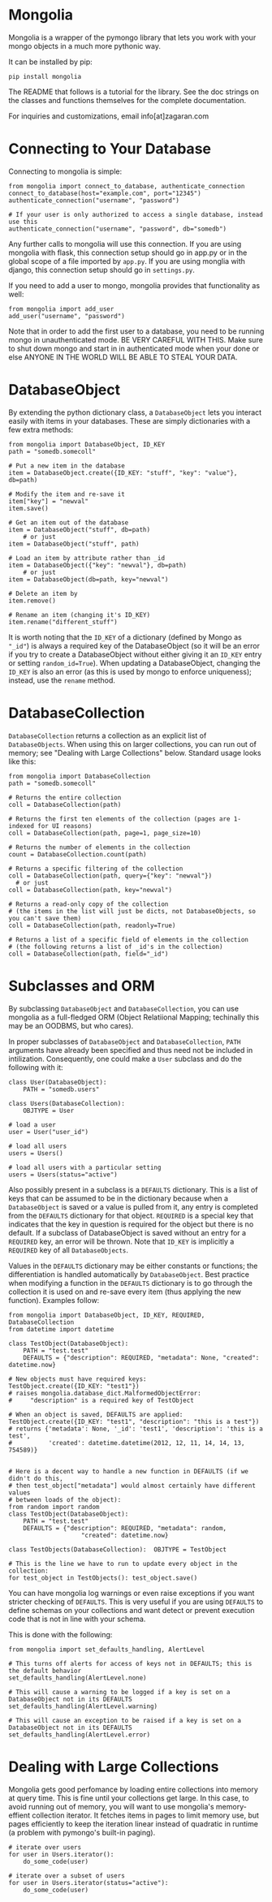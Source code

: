 Mongolia
========

Mongolia is a wrapper of the pymongo library that lets you work with your mongo objects in a much more pythonic way.

It can be installed by pip:

```
pip install mongolia
```

The README that follows is a tutorial for the library.  See the doc strings on the classes and functions themselves for the complete documentation.

For inquiries and customizations, email info[at]zagaran.com

# Connecting to Your Database

Connecting to mongolia is simple:
```
from mongolia import connect_to_database, authenticate_connection
connect_to_database(host="example.com", port="12345")
authenticate_connection("username", "password")

# If your user is only authorized to access a single database, instead use this
authenticate_connection("username", "password", db="somedb")
```

Any further calls to mongolia will use this connection.  If you are using mongolia with flask, this connection setup should go in app.py or in the global scope of a file imported by `app.py`.  If you are using monglia with django, this connection setup should go in `settings.py`.

If you need to add a user to mongo, mongolia provides that functionality as well:

```
from mongolia import add_user
add_user("username", "password")
```

Note that in order to add the first user to a database, you need to be running mongo in unauthenticated mode.  BE VERY CAREFUL WITH THIS.  Make sure to shut down mongo and start in in authenticated mode when your done or else ANYONE IN THE WORLD WILL BE ABLE TO STEAL YOUR DATA.

# DatabaseObject

By extending the python dictionary class, a `DatabaseObject` lets you interact easily with items in your databases.  These are simply dictionaries with a few extra methods:

```
from mongolia import DatabaseObject, ID_KEY
path = "somedb.somecoll"

# Put a new item in the database
item = DatabaseObject.create({ID_KEY: "stuff", "key": "value"}, db=path)

# Modify the item and re-save it
item["key"] = "newval"
item.save()

# Get an item out of the database
item = DatabaseObject("stuff", db=path)
    # or just
item = DatabaseObject("stuff", path)

# Load an item by attribute rather than _id
item = DatabaseObject({"key": "newval"}, db=path)
    # or just
item = DatabaseObject(db=path, key="newval")

# Delete an item by
item.remove()

# Rename an item (changing it's ID_KEY)
item.rename("different_stuff")

```

It is worth noting that the `ID_KEY` of a dictionary (defined by Mongo as `"_id"`) is always a required key of the DatabaseObject (so it will be an error if you try to create a DatabaseObject without either giving it an `ID_KEY` entry or setting `random_id=True`).  When updating a DatabaseObject, changing the `ID_KEY` is also an error (as this is used by mongo to enforce uniqueness); instead, use the `rename` method.

# DatabaseCollection

`DatabaseCollection` returns a collection as an explicit list of `DatabaseObjects`.  When using this on larger collections, you can run out of memory; see "Dealing with Large Collections" below.  Standard usage looks like this:

```
from mongolia import DatabaseCollection
path = "somedb.somecoll"

# Returns the entire collection
coll = DatabaseCollection(path)

# Returns the first ten elements of the collection (pages are 1-indexed for UI reasons)
coll = DatabaseCollection(path, page=1, page_size=10)

# Returns the number of elements in the collection
count = DatabaseCollection.count(path)

# Returns a specific filtering of the collection
coll = DatabaseCollection(path, query={"key": "newval"})
  # or just
coll = DatabaseCollection(path, key="newval")

# Returns a read-only copy of the collection
# (the items in the list will just be dicts, not DatabaseObjects, so you can't save them)
coll = DatabaseCollection(path, readonly=True)

# Returns a list of a specific field of elements in the collection
# (the following returns a list of _id's in the collection)
coll = DatabaseCollection(path, field="_id")
```

# Subclasses and ORM

By subclassing `DatabaseObject` and `DatabaseCollection`, you can use mongolia as a full-fledged ORM (Object Relatiional Mapping; techinally this may be an OODBMS, but who cares).

In proper subclasses of `DatabaseObject` and `DatabaseCollection`, `PATH` arguments have already been specified and thus need not be included in intilization.  Consequently, one could make a `User` subclass and do the following with it:
```
class User(DatabaseObject):
    PATH = "somedb.users"

class Users(DatabaseCollection):
    OBJTYPE = User

# load a user
user = User("user_id")

# load all users
users = Users()

# load all users with a particular setting
users = Users(status="active")

```

Also possibly present in a subclass is a `DEFAULTS` dictionary.  This is a list of keys that can be assumed to be in the dictionary because when a `DatabaseObject` is saved or a value is pulled from it, any entry is completed from the `DEFAULTS` dictionary for that object.  `REQUIRED` is a special key that indicates that the key in question is required for the object but there is no default.  If a subclass of DatabaseObject is saved without an entry for a `REQUIRED` key, an error will be thrown.  Note that `ID_KEY` is implicitly a `REQUIRED` key of all `DatabaseObjects`.

Values in the `DEFAULTS` dictionary may be either constants or functions; the differentiation is handled automatically by `DatabaseObject`.  Best practice when modifying a function in the `DEFAULTS` dictionary is to go through the collection it is used on and re-save every item (thus applying the new function).  Examples follow:

```
from mongolia import DatabaseObject, ID_KEY, REQUIRED, DatabaseCollection
from datetime import datetime

class TestObject(DatabaseObject):
    PATH = "test.test"
    DEFAULTS = {"description": REQUIRED, "metadata": None, "created": datetime.now}

# New objects must have required keys:
TestObject.create({ID_KEY: "test1"})
# raises mongolia.database_dict.MalformedObjectError:
#     "description" is a required key of TestObject

# When an object is saved, DEFAULTS are applied:
TestObject.create({ID_KEY: "test1", "description": "this is a test"})
# returns {'metadata': None, '_id': 'test1', 'description': 'this is a test',
#          'created': datetime.datetime(2012, 12, 11, 14, 14, 13, 754589)}


# Here is a decent way to handle a new function in DEFAULTS (if we didn't do this,
# then test_object["metadata"] would almost certainly have different values
# between loads of the object):
from random import random
class TestObject(DatabaseObject):
    PATH = "test.test"
    DEFAULTS = {"description": REQUIRED, "metadata": random,
                    "created": datetime.now}

class TestObjects(DatabaseCollection):  OBJTYPE = TestObject

# This is the line we have to run to update every object in the collection:
for test_object in TestObjects(): test_object.save()
```

You can have mongolia log warnings or even raise exceptions if you want stricter checking of `DEFAULTS`.  This is very useful if you are using `DEFAULTS` to define schemas on your collections and want detect or prevent execution code that is not in line with your schema.

This is done with the following:
```
from mongolia import set_defaults_handling, AlertLevel

# This turns off alerts for access of keys not in DEFAULTS; this is the default behavior
set_defaults_handling(AlertLevel.none)

# This will cause a warning to be logged if a key is set on a DatabaseObject not in its DEFAULTS
set_defaults_handling(AlertLevel.warning)

# This will cause an exception to be raised if a key is set on a DatabaseObject not in its DEFAULTS
set_defaults_handling(AlertLevel.error)
```

# Dealing with Large Collections

Mongolia gets good perfomance by loading entire collections into memory at query time.  This is fine until your collections get large.  In this case, to avoid running out of memory, you will want to use mongolia's memory-effient collection iterator.  It fetches items in pages to limit memory use, but pages efficiently to keep the iteration linear instead of quadratic in runtime (a problem with pymongo's built-in paging).

```
# iterate over users
for user in Users.iterator():
    do_some_code(user)

# iterate over a subset of users
for user in Users.iterator(status="active"):
    do_some_code(user)
```

